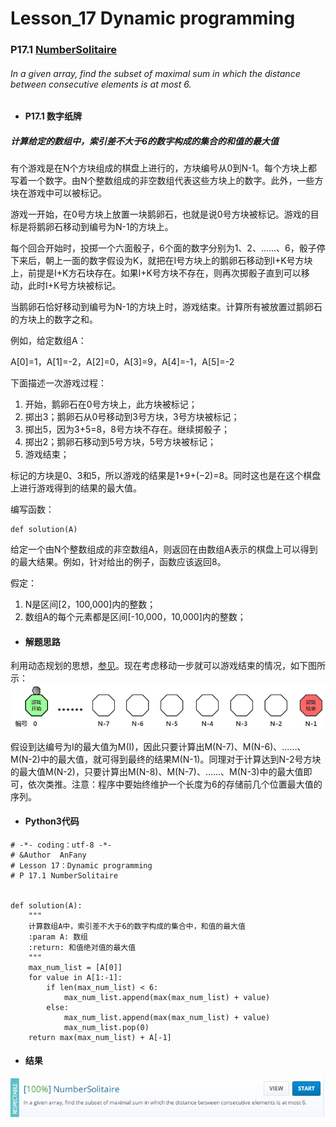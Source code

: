 # Lesson_17 Dynamic programming  

### P17.1 [NumberSolitaire](https://app.codility.com/programmers/lessons/17-dynamic_programming/number_solitaire/) 

###### In a given array, find the subset of maximal sum in which the distance between consecutive elements is at most 6.

* #### P17.1 数字纸牌

##### 计算给定的数组中，索引差不大于6的数字构成的集合的和值的最大值

有个游戏是在N个方块组成的棋盘上进行的，方块编号从0到N-1。每个方块上都写着一个数字。由N个整数组成的非空数组代表这些方块上的数字。此外，一些方块在游戏中可以被标记。

游戏一开始，在0号方块上放置一块鹅卵石，也就是说0号方块被标记。游戏的目标是将鹅卵石移动到编号为N-1的方块上。

每个回合开始时，投掷一个六面骰子，6个面的数字分别为1、2、……、6，骰子停下来后，朝上一面的数字假设为K，就把在I号方块上的鹅卵石移动到I+K号方块上，前提是I+K方石块存在。如果I+K号方块不存在，则再次掷骰子直到可以移动，此时I+K号方块被标记。

当鹅卵石恰好移动到编号为N-1的方块上时，游戏结束。计算所有被放置过鹅卵石的方块上的数字之和。


例如，给定数组A：

A[0]=1，A[1]=-2，A[2]=0，A[3]=9，A[4]=-1，A[5]=-2

下面描述一次游戏过程：

  1. 开始，鹅卵石在0号方块上，此方块被标记；
  2. 掷出3；鹅卵石从0号移动到3号方块，3号方块被标记；
  3. 掷出5，因为3+5=8，8号方块不存在。继续掷骰子；
  4. 掷出2；鹅卵石移动到5号方块，5号方块被标记；
  5. 游戏结束；

标记的方块是0、3和5，所以游戏的结果是1+9+(−2)=8。同时这也是在这个棋盘上进行游戏得到的结果的最大值。

编写函数：
```
def solution(A)
```

给定一个由N个整数组成的非空数组A，则返回在由数组A表示的棋盘上可以得到的最大结果。例如，针对给出的例子，函数应该返回8。


假定：

  1. N是区间[2，100,000]内的整数；
  2. 数组A的每个元素都是区间[-10,000，10,000]内的整数；

* #### 解题思路

利用动态规划的思想，[参见](https://mp.weixin.qq.com/s/CxJ_bB-1y3AxBVReO2YK5A)。现在考虑移动一步就可以游戏结束的情况，如下图所示：
![image](https://github.com/Anfany/Codility-Lessons-By-Python3/blob/master/L17_Dynamic%20programming/17.1_1.png)

假设到达编号为I的最大值为M(I)，因此只要计算出M(N-7)、M(N-6)、……、M(N-2)中的最大值，就可得到最终的结果M(N-1)。同理对于计算达到N-2号方块的最大值M(N-2)，只要计算出M(N-8)、M(N-7)、……、M(N-3)中的最大值即可，依次类推。注意：程序中要始终维护一个长度为6的存储前几个位置最大值的序列。

* #### Python3代码

```
# -*- coding：utf-8 -*-
# &Author  AnFany
# Lesson 17：Dynamic programming
# P 17.1 NumberSolitaire


def solution(A):
    """
    计算数组A中，索引差不大于6的数字构成的集合中，和值的最大值
    :param A: 数组
    :return: 和值绝对值的最大值
    """
    max_num_list = [A[0]]
    for value in A[1:-1]:
        if len(max_num_list) < 6:
            max_num_list.append(max(max_num_list) + value)
        else:
            max_num_list.append(max(max_num_list) + value)
            max_num_list.pop(0)
    return max(max_num_list) + A[-1]
```

* #### 结果


![image](https://github.com/Anfany/Codility-Lessons-By-Python3/blob/master/L17_Dynamic%20programming/17.1.png)
